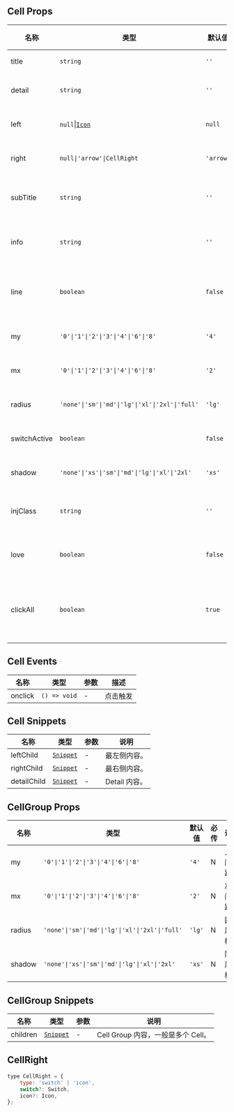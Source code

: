 ## Cell Props

| 名称         | 类型                                                              | 默认值    | 必传 | 说明                   |
| ------------ | ----------------------------------------------------------------- | --------- | ---- | ---------------------- |
| title        | `string`                                                          | `''`      | N    | 标题。                 |
| detail       | `string`                                                          | `''`      | N    | 右侧详情。             |
| left         | `null`\|[`Icon`](https://stdf.design/#/components?nav=icon&tab=1) | `null`    | N    | 最左侧内容。           |
| right        | `null\|'arrow'\|CellRight`                                        | `'arrow'` | N    | 最右侧内容。           |
| subTitle     | `string`                                                          | `''`      | N    | 左侧次级标题。         |
| info         | `string`                                                          | `''`      | N    | 右侧次级信息。         |
| line         | `boolean`                                                         | `false`   | N    | 是否显示底部分割线。   |
| my           | `'0'\|'1'\|'2'\|'3'\|'4'\|'6'\|'8'`                               | `'4'`     | N    | 上下间距。             |
| mx           | `'0'\|'1'\|'2'\|'3'\|'4'\|'6'\|'8'`                               | `'2'`     | N    | 左右间距。             |
| radius       | `'none'\|'sm'\|'md'\|'lg'\|'xl'\|'2xl'\|'full'`                   | `'lg'`    | N    | 圆角风格。             |
| switchActive | `boolean`                                                         | `false`   | N    | 开关状态。             |
| shadow       | `'none'\|'xs'\|'sm'\|'md'\|'lg'\|'xl'\|'2xl'`                     | `'xs'`    | N    | 阴影风格。             |
| injClass     | `string`                                                          | `''`      | N    | 注入 CSS 名称。        |
| love         | `boolean`                                                         | `false`   | N    | 是否开启关爱版。       |
| clickAll     | `boolean`                                                         | `true`    | N    | 是否点击整行触发事件。 |

## Cell Events

| 名称    | 类型         | 参数 | 描述     |
| ------- | ------------ | ---- | -------- |
| onclick | `() => void` | -    | 点击触发 |

## Cell Snippets

| 名称        | 类型                                                                | 参数 | 说明          |
| ----------- | ------------------------------------------------------------------- | ---- | ------------- |
| leftChild   | [`Snippet`](https://svelte.dev/docs/svelte/snippet#Typing-snippets) | -    | 最左侧内容。  |
| rightChild  | [`Snippet`](https://svelte.dev/docs/svelte/snippet#Typing-snippets) | -    | 最右侧内容。  |
| detailChild | [`Snippet`](https://svelte.dev/docs/svelte/snippet#Typing-snippets) | -    | Detail 内容。 |

## CellGroup Props

| 名称   | 类型                                            | 默认值 | 必传 | 说明       |
| ------ | ----------------------------------------------- | ------ | ---- | ---------- |
| my     | `'0'\|'1'\|'2'\|'3'\|'4'\|'6'\|'8'`             | `'4'`  | N    | 上下间距。 |
| mx     | `'0'\|'1'\|'2'\|'3'\|'4'\|'6'\|'8'`             | `'2'`  | N    | 左右间距。 |
| radius | `'none'\|'sm'\|'md'\|'lg'\|'xl'\|'2xl'\|'full'` | `'lg'` | N    | 圆角风格。 |
| shadow | `'none'\|'xs'\|'sm'\|'md'\|'lg'\|'xl'\|'2xl'`   | `'xs'` | N    | 阴影风格。 |

## CellGroup Snippets

| 名称     | 类型                                                                | 参数 | 说明                               |
| -------- | ------------------------------------------------------------------- | ---- | ---------------------------------- |
| children | [`Snippet`](https://svelte.dev/docs/svelte/snippet#Typing-snippets) | -    | Cell Group 内容，一般是多个 Cell。 |

## CellRight

```javascript
type CellRight = {
    type: 'switch' | 'icon',
    switch?: Switch,
    icon?: Icon,
};
```
